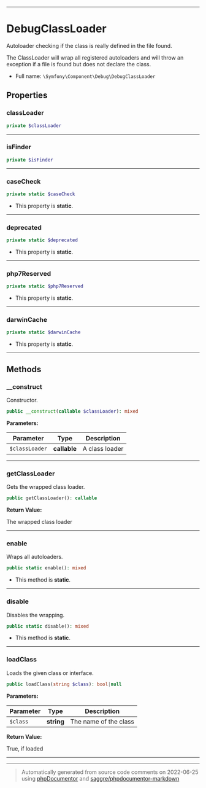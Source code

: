 ***

# DebugClassLoader

Autoloader checking if the class is really defined in the file found.

The ClassLoader will wrap all registered autoloaders
and will throw an exception if a file is found but does
not declare the class.

* Full name: `\Symfony\Component\Debug\DebugClassLoader`



## Properties


### classLoader



```php
private $classLoader
```






***

### isFinder



```php
private $isFinder
```






***

### caseCheck



```php
private static $caseCheck
```



* This property is **static**.


***

### deprecated



```php
private static $deprecated
```



* This property is **static**.


***

### php7Reserved



```php
private static $php7Reserved
```



* This property is **static**.


***

### darwinCache



```php
private static $darwinCache
```



* This property is **static**.


***

## Methods


### __construct

Constructor.

```php
public __construct(callable $classLoader): mixed
```








**Parameters:**

| Parameter | Type | Description |
|-----------|------|-------------|
| `$classLoader` | **callable** | A class loader |




***

### getClassLoader

Gets the wrapped class loader.

```php
public getClassLoader(): callable
```









**Return Value:**

The wrapped class loader



***

### enable

Wraps all autoloaders.

```php
public static enable(): mixed
```



* This method is **static**.







***

### disable

Disables the wrapping.

```php
public static disable(): mixed
```



* This method is **static**.







***

### loadClass

Loads the given class or interface.

```php
public loadClass(string $class): bool|null
```








**Parameters:**

| Parameter | Type | Description |
|-----------|------|-------------|
| `$class` | **string** | The name of the class |


**Return Value:**

True, if loaded



***


***
> Automatically generated from source code comments on 2022-06-25 using [phpDocumentor](http://www.phpdoc.org/) and [saggre/phpdocumentor-markdown](https://github.com/Saggre/phpDocumentor-markdown)
